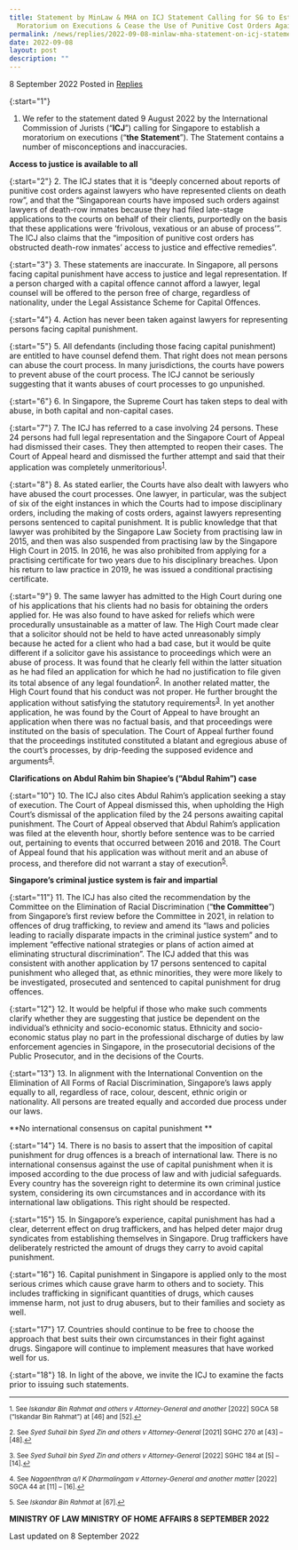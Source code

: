 ```yaml
---
title: Statement by MinLaw & MHA on ICJ Statement Calling for SG to Establish a
  Moratorium on Executions & Cease the Use of Punitive Cost Orders Against Lawyers
permalink: /news/replies/2022-09-08-minlaw-mha-statement-on-icj-statement/
date: 2022-09-08
layout: post
description: ""
---
```

8 September 2022 Posted in [Replies](/news/replies)  

{:start="1"}
1. We refer to the statement dated 9 August 2022 by the International Commission of Jurists (“**ICJ**”) calling for Singapore to establish a moratorium on executions (“**the Statement**”). The Statement contains a number of misconceptions and inaccuracies.

**Access to justice is available to all**

{:start="2"}
2.	The ICJ states that it is “deeply concerned about reports of punitive cost orders against lawyers who have represented clients on death row”, and that the “Singaporean courts have imposed such orders against lawyers of death-row inmates because they had filed late-stage applications to the courts on behalf of their clients, purportedly on the basis that these applications were ‘frivolous, vexatious or an abuse of process’”. The ICJ also claims that the “imposition of punitive cost orders has obstructed death-row inmates’ access to justice and effective remedies”. 

{:start="3"}
3.	These statements are inaccurate. In Singapore, all persons facing capital punishment have access to justice and legal representation. If a person charged with a capital offence cannot afford a lawyer, legal counsel will be offered to the person free of charge, regardless of nationality, under the Legal Assistance Scheme for Capital Offences. 

{:start="4"}
4. Action has never been taken against lawyers for representing persons facing capital punishment.

{:start="5"}
5. All defendants (including those facing capital punishment) are entitled to have counsel defend them. That right does not mean persons can abuse the court process. In many jurisdictions, the courts have powers to prevent abuse of the court process. The ICJ cannot be seriously suggesting that it wants abuses of court processes to go unpunished. 

{:start="6"}
6.	In Singapore, the Supreme Court has taken steps to deal with abuse, in both capital and non-capital cases. 

{:start="7"}
7.	The ICJ has referred to a case involving 24 persons. These 24 persons had full legal representation and the Singapore Court of Appeal had dismissed their cases. They then attempted to reopen their cases. The Court of Appeal heard and dismissed the further attempt and said that their application was completely unmeritorious<sup><a href="#fn1" id="ref1">1</a></sup>. 

{:start="8"}
8.	As stated earlier, the Courts have also dealt with lawyers who have abused the court processes. One lawyer, in particular, was the subject of six of the eight instances in which the Courts had to impose disciplinary orders, including the making of costs orders, against lawyers representing persons sentenced to capital punishment. It is public knowledge that that lawyer was prohibited by the Singapore Law Society from practising law in 2015, and then was also suspended from practising law by the Singapore High Court in 2015. In 2016, he was also prohibited from applying for a practising certificate for two years due to his disciplinary breaches. Upon his return to law practice in 2019, he was issued a conditional practising certificate. 

{:start="9"}
9.	The same lawyer has admitted to the High Court during one of his applications that his clients had no basis for obtaining the orders applied for. He was also found to have asked for reliefs which were procedurally unsustainable as a matter of law. The High Court made clear that a solicitor should not be held to have acted unreasonably simply because he acted for a client who had a bad case, but it would be quite different if a solicitor gave his assistance to proceedings which were an abuse of process. It was found that he clearly fell within the latter situation as he had filed an application for which he had no justification to file given its total absence of any legal foundation<sup><a href="#fn2" id="ref2">2</a></sup>. In another related matter, the High Court found that his conduct was not proper. He further brought the application without satisfying the statutory requirements<sup><a href="#fn3" id="ref3">3</a></sup>. In yet another application, he was found by the Court of Appeal to have brought an application when there was no factual basis, and that proceedings were instituted on the basis of speculation. The Court of Appeal further found that the proceedings instituted constituted a blatant and egregious abuse of the court’s processes, by drip-feeding the supposed evidence and arguments<sup><a href="#fn4" id="ref4">4</a></sup>. 

**Clarifications on Abdul Rahim bin Shapiee’s (“Abdul Rahim”) case**

{:start="10"}
10.	The ICJ also cites Abdul Rahim’s application seeking a stay of execution. The Court of Appeal dismissed this, when upholding the High Court’s dismissal of the application filed by the 24 persons awaiting capital punishment. The Court of Appeal observed that Abdul Rahim’s application was filed at the eleventh hour, shortly before sentence was to be carried out, pertaining to events that occurred between 2016 and 2018. The Court of Appeal found that his application was without merit and an abuse of process, and therefore did not warrant a stay of execution<sup><a href="#fn5" id="ref5">5</a></sup>.  

**Singapore’s criminal justice system is fair and impartial**

{:start="11"}
11.	The ICJ has also cited the recommendation by the Committee on the Elimination of Racial Discrimination (“**the Committee**”) from Singapore’s first review before the Committee in 2021, in relation to offences of drug trafficking, to review and amend its “laws and policies leading to racially disparate impacts in the criminal justice system” and to implement “effective national strategies or plans of action aimed at eliminating structural discrimination”. The ICJ added that this was consistent with another application by 17 persons sentenced to capital punishment who alleged that, as ethnic minorities, they were more likely to be investigated, prosecuted and sentenced to capital punishment for drug offences. 

{:start="12"}
12.	It would be helpful if those who make such comments clarify whether they are suggesting that justice be dependent on the individual’s ethnicity and socio-economic status. Ethnicity and socio-economic status play no part in the professional discharge of duties by law enforcement agencies in Singapore, in the prosecutorial decisions of the Public Prosecutor, and in the decisions of the Courts. 

{:start="13"}
13.	In alignment with the International Convention on the Elimination of All Forms of Racial Discrimination, Singapore’s laws apply equally to all, regardless of race, colour, descent, ethnic origin or nationality. All persons are treated equally and accorded due process under our laws. 

**No international consensus on capital punishment **

{:start="14"}
14.	There is no basis to assert that the imposition of capital punishment for drug offences is a breach of international law. There is no international consensus against the use of capital punishment when it is imposed according to the due process of law and with judicial safeguards. Every country has the sovereign right to determine its own criminal justice system, considering its own circumstances and in accordance with its international law obligations. This right should be respected. 

{:start="15"}
15.	In Singapore’s experience, capital punishment has had a clear, deterrent effect on drug traffickers, and has helped deter major drug syndicates from establishing themselves in Singapore. Drug traffickers have deliberately restricted the amount of drugs they carry to avoid capital punishment.

{:start="16"}
16.	Capital punishment in Singapore is applied only to the most serious crimes which cause grave harm to others and to society. This includes trafficking in significant quantities of drugs, which causes immense harm, not just to drug abusers, but to their families and society as well. 

{:start="17"}
17.	Countries should continue to be free to choose the approach that best suits their own circumstances in their fight against drugs. Singapore will continue to implement measures that have worked well for us. 

{:start="18"}
18.	In light of the above, we invite the ICJ to examine the facts prior to issuing such statements.

* * *

<p><sup id="fn1">1. See <i>Iskandar Bin Rahmat and others v Attorney-General and another</i> [2022] SGCA 58 (“Iskandar Bin Rahmat”) at [46] and [52].<a href="#ref1" title="Jump back to footnote 1 in the text.">↩</a></sup></p>

<p><sup id="fn2">2. See <i>Syed Suhail bin Syed Zin and others v Attorney-General</i> [2021] SGHC 270 at [43] – [48].<a href="#ref2" title="Jump back to footnote 2 in the text.">↩</a></sup></p>

<p><sup id="fn3">3. See <i>Syed Suhail bin Syed Zin and others v Attorney-General</i> [2022] SGHC 184 at [5] – [14].<a href="#ref3" title="Jump back to footnote 3 in the text.">↩</a></sup></p>

<p><sup id="fn4">4. See <i>Nagaenthran a/l K Dharmalingam v Attorney-General and another matter</i> [2022] SGCA 44 at [11] – [16].<a href="#ref4" title="Jump back to footnote 4 in the text.">↩</a></sup></p>

<p><sup id="fn5">5. See <i>Iskandar Bin Rahmat</i> at [67].<a href="#ref5" title="Jump back to footnote 5 in the text.">↩</a></sup></p>

**MINISTRY OF LAW
MINISTRY OF HOME AFFAIRS
8 SEPTEMBER 2022**

<p class="right-side-updated">Last updated on 8 September 2022</p>
